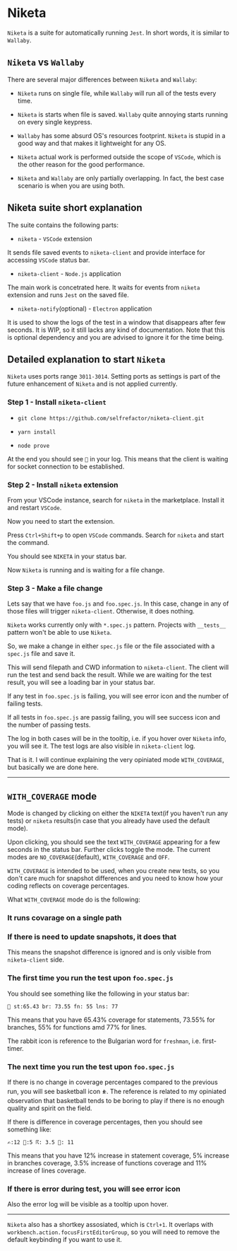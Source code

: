 # Niketa

`Niketa` is a suite for automatically running `Jest`. In short words, it is similar to `Wallaby`.

## `Niketa` vs `Wallaby`

There are several major differences between `Niketa` and `Wallaby`:

- `Niketa` runs on single file, while `Wallaby` will run all of the tests every time.

- `Niketa` is starts when file is saved. `Wallaby` quite annoying starts running on every single keypress.

- `Wallaby` has some absurd OS's resources footprint. `Niketa` is stupid in a good way and that makes it lightweight for any OS.

- `Niketa` actual work is performed outside the scope of `VSCode`, which is the other reason for the good performance.

- `Niketa` and `Wallaby` are only partially overlapping. In fact, the best case scenario is when you are using both.

## Niketa suite short explanation

The suite contains the following parts:

- `niketa` - `VSCode` extension

It sends file saved events to `niketa-client` and provide interface for accessing `VSCode` status bar.

- `niketa-client` - `Node.js` application

The main work is concetrated here. It waits for events from `niketa` extension and runs `Jest` on the saved file.

- `niketa-notify`(optional) - `Electron` application

It is used to show the logs of the test in a window that disappears after few seconds. It is WIP, so it still lacks any kind of documentation. Note that this is optional dependency and you are advised to ignore it for the time being.

## Detailed explanation to start `Niketa`

`Niketa` uses ports range `3011-3014`. Setting ports as settings is part of the future enhancement of `Niketa` and is not applied currently.

### Step 1 - Install `niketa-client`

- `git clone https://github.com/selfrefactor/niketa-client.git`

- `yarn install`

- `node prove`

At the end you should see `🏁` in your log. This means that the client is waiting for socket connection to be established.

### Step 2 - Install `niketa` extension

From your VSCode instance, search for `niketa` in the marketplace. Install it and restart `VSCode`.

Now you need to start the extension.

Press `Ctrl+Shift+p` to open `VSCode` commands. Search for `niketa` and start the command.

You should see `NIKETA` in your status bar.

Now `Niketa` is running and is waiting for a file change.

### Step 3 - Make a file change

Lets say that we have `foo.js` and `foo.spec.js`. In this case, change in any of those files will trigger `niketa-client`. Otherwise, it does nothing.

`Niketa` works currently only with `*.spec.js` pattern. Projects with `__tests__` pattern won't be able to use `Niketa`.

So, we make a change in either `spec.js` file or the file associated with a `spec.js` file and save it.

This will send filepath and CWD information to `niketa-client`. The client will run the test and send back the result. While we are waiting for the test result, you will see a loading bar in your status bar.

If any test in `foo.spec.js` is failing, you will see error icon and the number of failing tests.

If all tests in `foo.spec.js` are passig failing, you will see success icon and the number of passing tests.

The log in both cases will be in the tooltip, i.e. if you hover over `Niketa` info, you will see it. The test logs are also visible in `niketa-client` log.

That is it. I will continue explaining the very opiniated mode `WITH_COVERAGE`, but basically we are done here.

---

## `WITH_COVERAGE` mode

Mode is changed by clicking on either the `NIKETA` text(if you haven't run any tests) or `niketa` results(in case that you already have used the default mode).

Upon clicking, you should see the text `WITH_COVERAGE` appearing for a few seconds in the status bar. Further clicks toggle the mode. The current modes are `NO_COVERAGE`(default), `WITH_COVERAGE` and `OFF`.

`WITH_COVERAGE` is intended to be used, when you create new tests, so you don't care much for snapshot differences and you need to know how your coding reflects on coverage percentages.

What `WITH_COVERAGE` mode do is the following:

### It runs covarage on a single path

### If there is need to update snapshots, it does that

This means the snapshot difference is ignored and is only visible from `niketa-client` side.

### The first time you run the test upon `foo.spec.js`

You should see something like the following in your status bar:

```
🐰 st:65.43 br: 73.55 fn: 55 lns: 77
```

This means that you have 65.43% coverage for statements, 73.55% for branches, 55% for functions amd 77% for lines.

The rabbit icon is reference to the Bulgarian word for `freshman`, i.e. first-timer.

### The next time you run the test upon `foo.spec.js`

If there is no change in coverage percentages compared to the previous run, you will see basketball icon `⛹`. The reference is related to my opiniated observation that basketball tends to be boring to play if there is no enough quality and spirit on the field.

If there is difference in coverage percentages, then you should see something like:

```
✍:12 🎋:5 ☈: 3.5 📜: 11
```

This means that you have 12% increase in statement coverage, 5% increase in branches coverage, 3.5% increase of functions coverage and 11% increase of lines coverage.

### If there is error during test, you will see error icon

Also the error log will be visible as a tooltip upon hover.

---

`Niketa` also has a shortkey assosiated, which is `Ctrl+1`. It overlaps with `workbench.action.focusFirstEditorGroup`, so you will need to remove the default keybinding if you want to use it.
